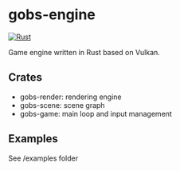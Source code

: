 # gobs-engine

[![Rust](https://github.com/franckv/gobs-engine/actions/workflows/rust.yml/badge.svg)](https://github.com/franckv/gobs-engine/actions/workflows/rust.yml)

Game engine written in Rust based on Vulkan.

## Crates
* gobs-render: rendering engine
* gobs-scene: scene graph
* gobs-game: main loop and input management

## Examples

See /examples folder
